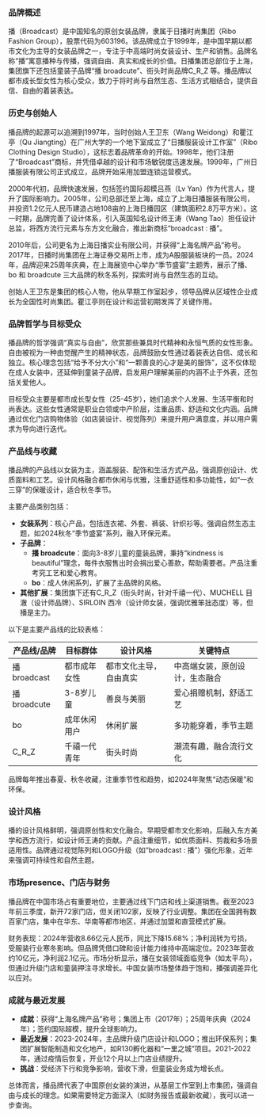 ### 品牌概述
播（Broadcast）是中国知名的原创女装品牌，隶属于日播时尚集团（Ribo Fashion Group），股票代码为603196。该品牌成立于1999年，是中国早期以都市文化为主导的女装品牌之一，专注于中高端时尚女装设计、生产和销售。品牌名称“播”寓意播种与传播，强调自由、真实和成长的价值。日播集团总部位于上海，集团旗下还包括童装子品牌“播 broadcute”、街头时尚品牌C_R_Z 等。播品牌以都市成长型女性为核心受众，致力于将时尚与自然生态、生活方式相结合，提供自信、自由的着装表达。

### 历史与创始人
播品牌的起源可以追溯到1997年，当时创始人王卫东（Wang Weidong）和瞿江亭（Qu Jiangting）在广州大学的一个地下室成立了“日播服装设计工作室”（Ribo Clothing Design Studio），这标志着品牌革命的开始。1998年，他们注册了“Broadcast”商标，并凭借卓越的设计和市场敏锐度迅速发展。1999年，广州日播服装有限公司正式成立，品牌开始采用加盟连锁运营模式。

2000年代初，品牌快速发展，包括签约国际超模吕燕（Lv Yan）作为代言人，提升了国际影响力。2005年，公司总部迁至上海，成立了上海日播服装有限公司，并投资1.2亿元人民币建造占地108亩的上海日播园区（建筑面积2.8万平方米）。这一时期，品牌完善了设计体系，引入英国知名设计师王涛（Wang Tao）担任设计总监，将西方流行元素与东方文化融合，推出新商标“broadcast : 播”。

2010年后，公司更名为上海日播实业有限公司，并获得“上海名牌产品”称号。2017年，日播时尚集团在上海证券交易所上市，成为A股服装板块的一员。2024年，品牌迎来25周年庆典，在上海展览中心举办“季节盛宴”主题秀，展示了播、bo 和 broadcute 三大品牌的秋冬系列，探索时尚与自然生态的互动。

创始人王卫东是集团的核心人物，他从早期工作室起步，领导品牌从区域性企业成长为全国性时尚集团。瞿江亭则在设计和运营初期发挥了关键作用。

### 品牌哲学与目标受众
播品牌的哲学强调“真实与自由”，欣赏那些兼具时代精神和永恒气质的女性形象。自由被视为一种由觉醒产生的精神状态，品牌鼓励女性通过着装表达自信、成长和独立。核心理念包括“给予不分大小”和“一颗善良的心才是美的服饰”，这不仅体现在成人女装中，还延伸到童装子品牌，启发用户理解美丽的内涵不止于外表，还包括关爱他人。

目标受众主要是都市成长型女性（25-45岁），她们追求个人发展、生活平衡和时尚表达。这些女性通常是职业白领或中产阶层，注重品质、舒适和文化内涵。品牌通过优化门店购物体验（如店装设计、视觉陈列）来提升用户满意度，并以用户需求为导向进行迭代。

### 产品线与收藏
播品牌的产品线以女装为主，涵盖服装、配饰和生活方式产品，强调原创设计、优质面料和工艺。设计风格融合都市休闲与优雅，注重舒适性和多功能性，如“一衣三穿”的保暖设计，适合秋冬季节。

主要产品类别包括：
- **女装系列**：核心产品，包括连衣裙、外套、裤装、针织衫等。强调自然生态主题，如2024秋冬“季节盛宴”系列，融入环保元素。
- **子品牌**：
  - **播 broadcute**：面向3-8岁儿童的童装品牌，秉持“kindness is beautiful”理念，每件衣服售出时会捐出爱心善款，帮助需要者。产品注重考究工艺和爱心教育。
  - **bo**：成人休闲系列，扩展了主品牌的风格。
- **其他扩展**：集团旗下还有C_R_Z（街头时尚，针对千禧一代）、MUCHELL 目澈（设计师品牌）、SIRLOIN 西冷（设计师女装，强调优雅笨拙态度）等，但播是主力。

以下是主要产品线的比较表格：

| 产品线/品牌  | 目标群体     | 设计风格               | 关键特点                       |
| ------------ | ------------ | ---------------------- | ------------------------------ |
| 播 broadcast | 都市成年女性 | 都市文化主导，自由真实 | 中高端女装，原创设计，生态融合 |
| 播 broadcute | 3-8岁儿童    | 善良与美丽             | 爱心捐赠机制，舒适工艺         |
| bo           | 成年休闲用户 | 休闲扩展               | 多功能穿着，季节主题           |
| C_R_Z        | 千禧一代青年 | 街头时尚               | 潮流有趣，融合流行文化         |

品牌每年推出春夏、秋冬收藏，注重季节性和趋势，如2024年聚焦“动态保暖”和环保。

### 设计风格
播的设计风格鲜明，强调原创性和文化融合。早期受都市文化影响，后融入东方美学和西方流行，如设计师王涛的贡献。产品注重细节，如优质面料、剪裁和多场景适用性。品牌通过视觉陈列和LOGO升级（如“broadcast : 播”）强化形象，近年来强调可持续性和自然主题。

### 市场presence、门店与财务
播品牌在中国市场占有重要地位，主要通过线下门店和线上渠道销售。截至2023年前三季度，新开72家门店，但关闭102家，反映了行业调整。集团在全国拥有数百家门店，集中在华东、华南等都市地区，并通过加盟和直营模式扩展。

财务表现：2024年营收8.66亿元人民币，同比下降15.68%；净利润转为亏损，受服装行业寒冬影响。但品牌凭借口碑和设计能力维持中高端定位。2023年营收约10亿元，净利润2.1亿元。市场分析显示，播在女装领域面临竞争（如太平鸟），但通过升级门店和童装押注寻求增长。中国女装市场整体趋于饱和，播强调差异化以应对。

### 成就与最近发展
- **成就**：获得“上海名牌产品”称号；集团上市（2017年）；25周年庆典（2024年）；签约国际超模，提升全球影响力。
- **最近发展**：2023-2024年，主品牌升级门店设计和LOGO；推出环保系列；集团扩展智能制造和文化地产，如R130孵化器和“一里之城”项目。2021-2022年，通过疫情后恢复，开业12个月以上门店业绩提升。
- **挑战**：受经济下行和竞争影响，营收下滑，但童装业务成为增长点。

总体而言，播品牌代表了中国原创女装的演进，从基层工作室到上市集团，强调自由与成长的理念。如果需要特定方面深入（如财务报告或最新收藏），我可以进一步查询。